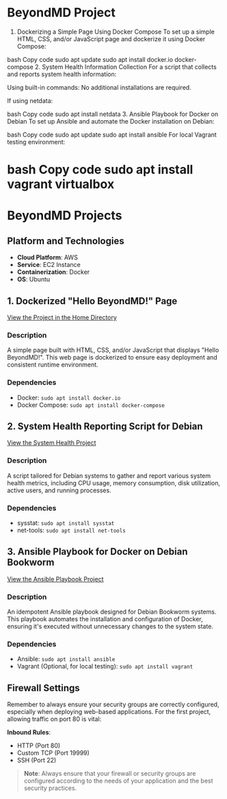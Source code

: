 # BeyondMD Project

1. Dockerizing a Simple Page Using Docker Compose
To set up a simple HTML, CSS, and/or JavaScript page and dockerize it using Docker Compose:

bash
Copy code
sudo apt update
sudo apt install docker.io docker-compose
2. System Health Information Collection
For a script that collects and reports system health information:

Using built-in commands: No additional installations are required.

If using netdata:

bash
Copy code
sudo apt install netdata
3. Ansible Playbook for Docker on Debian
To set up Ansible and automate the Docker installation on Debian:

bash
Copy code
sudo apt update
sudo apt install ansible
For local Vagrant testing environment:

bash
Copy code
sudo apt install vagrant virtualbox
=======
# BeyondMD Projects

## Platform and Technologies
- **Cloud Platform**: AWS
- **Service**: EC2 Instance
- **Containerization**: Docker
- **OS**: Ubuntu
  
## 1. Dockerized "Hello BeyondMD!" Page
[View the Project in the Home Directory](https://github.com/dsilverio123/BeyondMD123/tree/main/home)

### Description
A simple page built with HTML, CSS, and/or JavaScript that displays "Hello BeyondMD!". This web page is dockerized to ensure easy deployment and consistent runtime environment.

### Dependencies
- Docker: `sudo apt install docker.io`
- Docker Compose: `sudo apt install docker-compose`

## 2. System Health Reporting Script for Debian
[View the System Health Project](https://github.com/dsilverio123/BeyondMD123/tree/main/systemhealth123)

### Description
A script tailored for Debian systems to gather and report various system health metrics, including CPU usage, memory consumption, disk utilization, active users, and running processes.

### Dependencies
- sysstat: `sudo apt install sysstat`
- net-tools: `sudo apt install net-tools`

## 3. Ansible Playbook for Docker on Debian Bookworm
[View the Ansible Playbook Project](https://github.com/dsilverio123/BeyondMD123/tree/main/ansible-debian-docker)

### Description
An idempotent Ansible playbook designed for Debian Bookworm systems. This playbook automates the installation and configuration of Docker, ensuring it's executed without unnecessary changes to the system state.

### Dependencies
- Ansible: `sudo apt install ansible`
- Vagrant (Optional, for local testing): `sudo apt install vagrant`

## Firewall Settings
Remember to always ensure your security groups are correctly configured, especially when deploying web-based applications. For the first project, allowing traffic on port 80 is vital:

**Inbound Rules**:
- HTTP (Port 80)
- Custom TCP (Port 19999)
- SSH (Port 22)

> **Note**: Always ensure that your firewall or security groups are configured according to the needs of your application and the best security practices.
